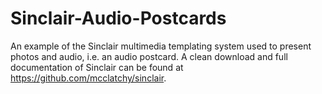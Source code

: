 # Sinclair-Audio-Postcards
An example of the Sinclair multimedia templating system used to present photos and audio, i.e. an audio postcard. A clean download and full documentation of Sinclair can be found at https://github.com/mcclatchy/sinclair. 
